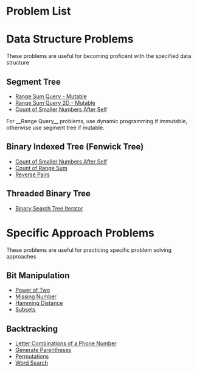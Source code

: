 # Problem List
# Data Structure Problems
These problems are useful for becoming proficent with the specified data structure

## Segment Tree
- [Range Sum Query - Mutable](https://leetcode.com/problems/range-sum-query-mutable/description/)
- [Range Sum Query 2D - Mutable](https://leetcode.com/problems/range-sum-query-2d-mutable/description/)
- [Count of Smaller Numbers After Self](https://leetcode.com/problems/count-of-smaller-numbers-after-self/description/)



<p>For __Range Query__ problems, use dynamic programming if immutable, otherwise use segment tree if mutable.<p>

## Binary Indexed Tree (Fenwick Tree)
- [Count of Smaller Numbers After Self](https://leetcode.com/problems/count-of-smaller-numbers-after-self/description/)
- [Count of Range Sum](https://leetcode.com/problems/count-of-range-sum/description/)
- [Reverse Pairs](https://leetcode.com/problems/reverse-pairs/description/)

## Threaded Binary Tree

- [Binary Search Tree Iterator](https://leetcode.com/problems/binary-search-tree-iterator/description/)

# Specific Approach Problems
These problems are useful for practicing specific problem solving approaches

## Bit Manipulation
- [Power of Two](https://leetcode.com/problems/power-of-two/)
- [Missing Number](https://leetcode.com/problems/missing-number/)
- [Hamming Distance](https://leetcode.com/problems/hamming-distance/)
- [Subsets](https://leetcode.com/problems/subsets/)

## Backtracking
- [Letter Combinations of a Phone Number](https://leetcode.com/problems/letter-combinations-of-a-phone-number/)
- [Generate Parentheses](https://leetcode.com/problems/generate-parentheses/)
- [Permutations](https://leetcode.com/problems/permutations/)
- [Word Search](https://leetcode.com/problems/word-search/description/)
